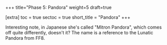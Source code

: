 +++
title="Phase 5: Pandora"
weight=5
draft=true

[extra]
toc = true
sectoc = true
short_title = "Pandora"
+++

Interesting note, in Japanese she's called "Mitron Pandora",
which comes off quite differently, doesn't it?
The name is a reference to the Lunatic Pandora from FF8.
